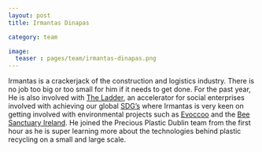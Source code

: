 ```yaml
---
layout: post
title: Irmantas Dinapas

category: team

image:
  teaser : pages/team/irmantas-dinapas.png
---
```


Irmantas is a crackerjack of the construction and logistics industry. There is no job too big or too small for him if it needs to get done. For the past year, He is also involved with [The Ladder](https://theladder.io/), an accelerator for social enterprises involved with achieving our global [SDG’s](https://sustainabledevelopment.un.org/) where Irmantas is very keen on getting involved with environmental projects such as [Evoccoo](https://twitter.com/evocco?lang=en) and the [Bee Sanctuary Ireland](https://www.facebook.com/beesanctuaryireland/). He joined the Precious Plastic Dublin team from the first hour as he is super learning more about the technologies behind plastic recycling on a small and large scale.


